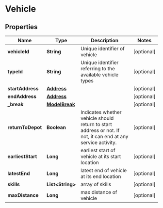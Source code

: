 
# Vehicle

## Properties
Name | Type | Description | Notes
------------ | ------------- | ------------- | -------------
**vehicleId** | **String** | Unique identifier of vehicle |  [optional]
**typeId** | **String** | Unique identifier referring to the available vehicle types |  [optional]
**startAddress** | [**Address**](Address.md) |  |  [optional]
**endAddress** | [**Address**](Address.md) |  |  [optional]
**_break** | [**ModelBreak**](ModelBreak.md) |  |  [optional]
**returnToDepot** | **Boolean** | Indicates whether vehicle should return to start address or not. If not, it can end at any service activity. |  [optional]
**earliestStart** | **Long** | earliest start of vehicle at its start location |  [optional]
**latestEnd** | **Long** | latest end of vehicle at its end location |  [optional]
**skills** | **List&lt;String&gt;** | array of skills |  [optional]
**maxDistance** | **Long** | max distance of vehicle |  [optional]



